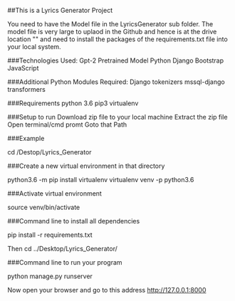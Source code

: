 ##This is a Lyrics Generator Project

You need to have the Model file in the LyricsGenerator sub folder. The model file is very large to uplaod in the Github and hence is at the drive location "" and need to install the packages of the requirements.txt file into your local system.


###Technologies Used:
Gpt-2 Pretrained Model
Python
Django
Bootstrap
JavaScript


###Additional Python Modules Required:
Django
tokenizers
mssql-django
transformers

###Requirements
python 3.6
pip3
virtualenv


###Setup to run
Download zip file to your local machine
Extract the zip file
Open terminal/cmd promt
Goto that Path


###Example

cd /Destop/Lyrics_Generator

###Create a new virtual environment in that directory

python3.6 -m pip install virtualenv
virtualenv venv -p python3.6

###Activate virtual environment

source venv/bin/activate

###Command line to install all dependencies

pip install -r requirements.txt

Then
cd ../Desktop/Lyrics_Generator/


###Command line to run your program

python manage.py runserver

Now open your browser and go to this address
http://127.0.0.1:8000



